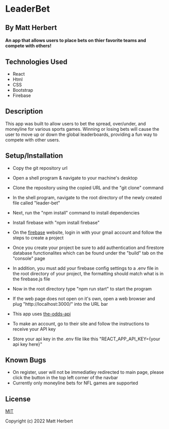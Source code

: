 # LeaderBet

## By Matt Herbert

#### An app that allows users to place bets on thier favorite teams and compete with others!

## Technologies Used

* React
* Html
* CSS
* Bootstrap
* Firebase

## Description

 This app was built to allow users to bet the spread, over/under, and moneyline for various sports games. Winning or losing bets will cause the user to move up or down the global leaderboards, providing a fun way to compete with other users.  

## Setup/Installation

* Copy the git repository url
* Open a shell program & navigate to your machine's desktop
* Clone the repository using the copied URL and the "git clone" command
* In the shell program, navigate to the root directory of the newly created file called "leader-bet"
* Next, run the "npm install" command to install dependencies
* Install firebase with "npm install firebase"
* On the [firebase](https://firebase.google.com/) website, login in with your gmail account and follow the steps to create a project
* Once you create your project be sure to add authentication and firestore database functionalites which can be found under the "build" tab on the "console" page
* In addition, you must add your firebase config settings to a .env file in the root directory of your project, the formatting should match what is in the firebase.js file
* Now in the root directory type "npm run start" to start the program
* If the web page does not open on it's own, open a web browser and plug "http://localhost:3000/" into the URL bar

* This app uses [the-odds-api](https://the-odds-api.com/)
* To make an account, go to their site and follow the instructions to receive your API key
* Store your api key in the .env file like this "REACT_APP_API_KEY={your api key here}"

## Known Bugs

* On register, user will not be immediatley redirected to main page, please click the button in the top left corner of the navbar
* Currently only moneyline bets for NFL games are supported

## License

[MIT](LICENSE)

Copyright (c) 2022 Matt Herbert
